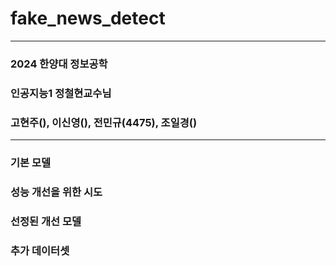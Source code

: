 # fake_news_detect
---------------------------------------
### 2024 한양대 정보공학
### 인공지능1 정철현교수님 
### 고현주(), 이신영(), 전민규(4475), 조일경()

---------------------------------------

### 기본 모델 



### 성능 개선을 위한 시도 



### 선정된 개선 모델 



### 추가 데이터셋 
